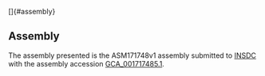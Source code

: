 []{#assembly}

Assembly
--------

The assembly presented is the ASM171748v1 assembly submitted to
[INSDC](http://www.insdc.org) with the assembly accession
[GCA\_001717485.1](http://www.ebi.ac.uk/ena/data/view/GCA_001717485.1).
